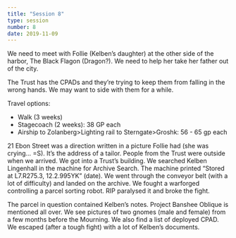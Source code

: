 ```yaml
---
title: "Session 8"
type: session
number: 8
date: 2019-11-09
---
```


We need to meet with Follie (Kelben’s daughter) at the other side of the harbor, The Black Flagon (Dragon?). We need to help her take her father out of the city.

The Trust has the CPADs and they’re trying to keep them from falling in the wrong hands. We may want to side with them for a while.

Travel options:

- Walk (3 weeks)
- Stagecoach (2 weeks): 38 GP each
- Airship to Zolanberg>Lighting rail to Sterngate>Groshk: 56 - 65 gp each


21 Ebon Street was a direction written in a picture Follie had (she was crying… =S). It’s the address of a tailor. People from the Trust were outside when we arrived. 
We got into a Trust’s building. We searched Kelben Lingenhall in the machine for Archive Search. The machine printed “Stored at L7.R275.3, 12.2.995YK” (date).
We went through the conveyor belt (with a lot of difficulty) and landed on the archive. We fought a warforged controlling a parcel sorting robot. RIP paralysed it and broke the fight.

The parcel in question contained Kelben’s notes. Project Banshee Oblique is mentioned all over. We see pictures of two gnomes (male and female) from a few months before the Mourning. We also find a list of deployed CPAD. We escaped (after a tough fight) with a lot of Kelben’s documents.
